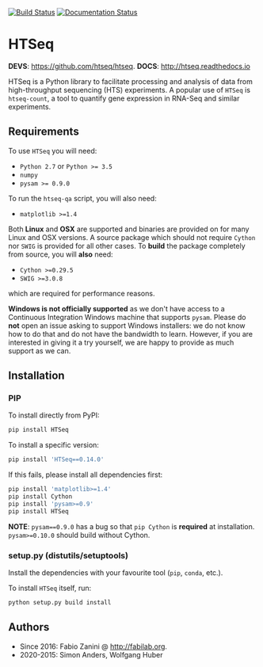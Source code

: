 [![Build Status](https://travis-ci.org/htseq/htseq.svg?branch=master)](https://travis-ci.org/htseq/htseq)
[![Documentation Status](https://readthedocs.org/projects/htseq/badge/?version=master)](https://htseq.readthedocs.io)

# HTSeq
**DEVS**: https://github.com/htseq/htseq.
**DOCS**: http://htseq.readthedocs.io

HTSeq is a Python library to facilitate processing and analysis of data
from high-throughput sequencing (HTS) experiments. A popular use of ``HTSeq``
is ``htseq-count``, a tool to quantify gene expression in RNA-Seq and similar
experiments.

## Requirements

To use ``HTSeq`` you will need:

-  ``Python 2.7`` or ``Python >= 3.5`` 
-  ``numpy``
-  ``pysam >= 0.9.0``

To run the ``htseq-qa`` script, you will also need:

-  ``matplotlib >=1.4``

Both **Linux** and **OSX** are supported and binaries are provided on for many
Linux and OSX versions. A source package which should not require ``Cython``
nor ``SWIG`` is provided for all other cases. To **build** the package completely
from source, you will **also** need:

-  ``Cython >=0.29.5``
-  ``SWIG >=3.0.8``

which are required for performance reasons.

**Windows is not officially supported** as we don't have access to a Continuous
Integration Windows machine that supports ``pysam``. Please do **not** open an
issue asking to support Windows installers: we do not know how to do that and 
do not have the bandwidth to learn. However, if you are interested in giving it
a try yourself, we are happy to provide as much support as we can.

## Installation

### PIP

To install directly from PyPI:

```bash
pip install HTSeq
```

To install a specific version:

```bash
pip install 'HTSeq==0.14.0'
```

If this fails, please install all dependencies first:

```bash
pip install 'matplotlib>=1.4'
pip install Cython
pip install 'pysam>=0.9'
pip install HTSeq
```

**NOTE**: ``pysam==0.9.0`` has a bug so that ``pip Cython`` is
**required** at installation. ``pysam>=0.10.0`` should build without
Cython.

### setup.py (distutils/setuptools)

Install the dependencies with your favourite tool (``pip``, ``conda``,
etc.).

To install ``HTSeq`` itself, run:

```bash
python setup.py build install
```

## Authors
- Since 2016: Fabio Zanini @ http://fabilab.org.
- 2020-2015: Simon Anders, Wolfgang Huber
